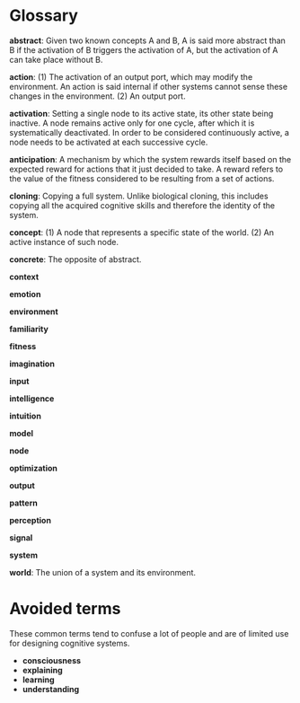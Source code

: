 Glossary
==

**abstract**: Given two known concepts A and B, A is said more abstract
            than B if the activation of B triggers the activation of A,
            but the activation of A can take place without B.

**action**: (1) The activation of an output port, which may modify
        the environment. An action is said internal if other systems
        cannot sense these changes in the environment. (2) An output port.

**activation**: Setting a single node to its active state, its other state
              being inactive. A node remains active only for one
              cycle, after which it is systematically deactivated. In
              order to be considered continuously active, a node needs
              to be activated at each successive cycle.

**anticipation**: A mechanism by which the system rewards itself based
                on the expected reward for actions that it just
                decided to take. A reward refers to the value of the
                fitness considered to be resulting from a set of actions.

**cloning**: Copying a full system. Unlike biological cloning, this
           includes copying all the acquired cognitive skills and
           therefore the identity of the system.

**concept**: (1) A node that represents a specific state of the
           world. (2) An active instance of such node.

**concrete**: The opposite of abstract.

**context**

**emotion**

**environment**

**familiarity**

**fitness**

**imagination**

**input**

**intelligence**

**intuition**

**model**

**node**

**optimization**

**output**

**pattern**

**perception**

**signal**

**system**

**world**: The union of a system and its environment.

Avoided terms
==

These common terms tend to confuse a lot of people and are of limited
use for designing cognitive systems.

* **consciousness**
* **explaining**
* **learning**
* **understanding**
